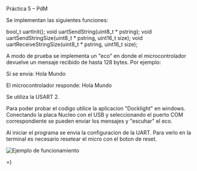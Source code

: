 Práctica 5 – PdM

Se implementan las siguientes funciones:

bool_t uartInit();
void uartSendString(uint8_t * pstring);
void uartSendStringSize(uint8_t * pstring, uint16_t size);
void uartReceiveStringSize(uint8_t * pstring, uint16_t size);

A modo de prueba se implementa un "eco" en donde el microcontrolador devuelve un mensaje recibido de hasta 128 bytes.
Por ejemplo:

Si se envia: Hola Mundo <CR>

El microcontrolador responde: Hola Mundo <CR> 

Se utiliza la USART 2.

Para poder probar el codigo utilice la aplicacion "Docklight" en windows. Conectando la placa Nucleo con el USB y seleccionando el puerto COM correspondiente se pueden enviar los mensajes y "escuhar" el eco.

Al iniciar el programa se envia la configuracion de la UART. Para verlo en la terminal es necesario resetear el micro con el boton de reset.

![Ejemplo de funcionamiento](img/Docklight.jpeg)

=)

